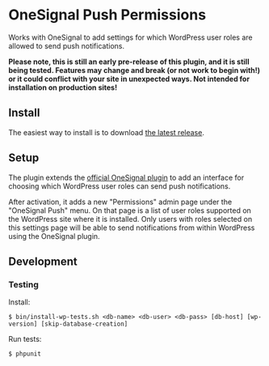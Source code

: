 # OneSignal Push Permissions

Works with OneSignal to add settings for which WordPress user roles are allowed to send push notifications.

**Please note, this is still an early pre-release of this plugin, and it is still being tested. Features may change and break (or not work to begin with!) or it could conflict with your site in unexpected ways. Not intended for installation on production sites!**

## Install

The easiest way to install is to download [the latest release](https://github.com/ktoodev/onesignal-push-permissions/releases/).

## Setup 

The plugin extends the [official OneSignal plugin](https://wordpress.org/plugins/onesignal-free-web-push-notifications/) to add an interface for choosing which WordPress user roles can send push notifications. 

After activation, it adds a new "Permissions" admin page under the "OneSignal Push" menu. On that page is a list of user roles supported on the WordPress site where it is installed. Only users with roles selected on this settings page will be able to send notifications from within WordPress using the OneSignal plugin. 

## Development

### Testing

Install:

    $ bin/install-wp-tests.sh <db-name> <db-user> <db-pass> [db-host] [wp-version] [skip-database-creation]

Run tests:

    $ phpunit